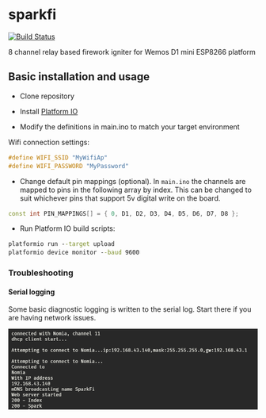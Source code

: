 # sparkfi

[![Build Status](https://travis-ci.org/thebentern/sparkfi.svg?branch=master)](https://travis-ci.org/thebentern/sparkfi)

8 channel relay based firework igniter for Wemos D1 mini ESP8266 platform

## Basic installation and usage

* Clone repository

* Install [Platform IO](http://platformio.org/)

* Modify the definitions in main.ino to match your target environment

Wifi connection settings:

```cpp
#define WIFI_SSID "MyWifiAp"
#define WIFI_PASSWORD "MyPassword"
```

* Change default pin mappings (optional). In `main.ino` the channels are mapped to pins in the following array by index. This can be changed to suit whichever pins that support 5v digital write on the board.

```cpp
const int PIN_MAPPINGS[] = { 0, D1, D2, D3, D4, D5, D6, D7, D8 };
```

* Run Platform IO build scripts:

```cmd
platformio run --target upload
platformio device monitor --baud 9600
```

### Troubleshooting

#### Serial logging

Some basic diagnostic logging is written to the serial log. Start there if you are having network issues.

![Serial logging](serial.png)

